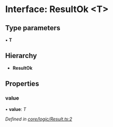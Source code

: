 # Interface: ResultOk <**T**>

## Type parameters

▪ **T**

## Hierarchy

* **ResultOk**

## Properties

###  value

• **value**: *T*

*Defined in [core/logic/Result.ts:2](https://github.com/AlejandroHerr/homieiot.ts/blob/0651aed/src/core/logic/Result.ts#L2)*
